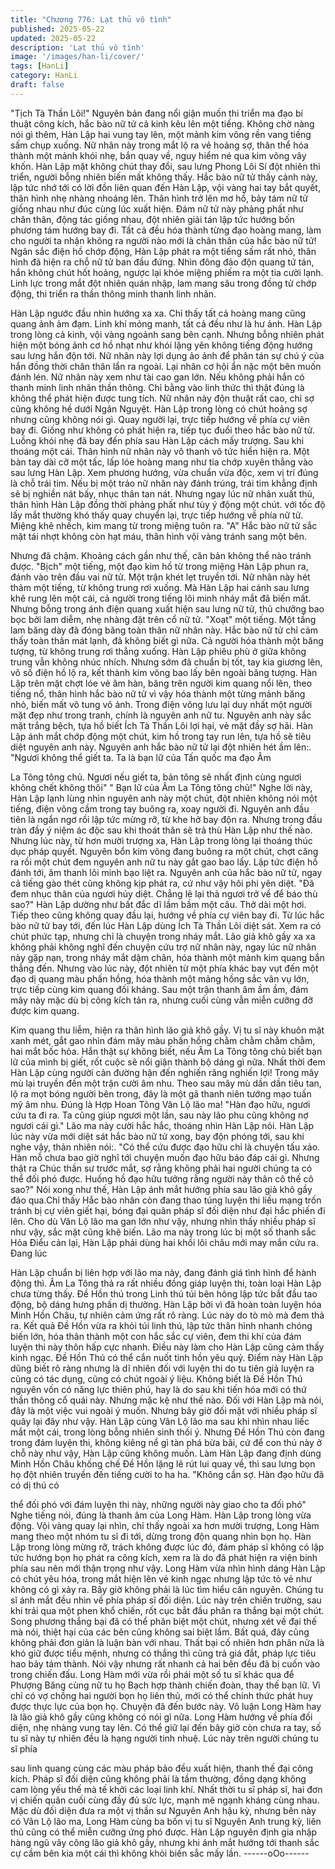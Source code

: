 ```yaml
---
title: "Chương 776: Lạt thủ vô tình"
published: 2025-05-22
updated: 2025-05-22
description: 'Lạt thủ vô tình'
image: '/images/han-li/cover/'
tags: [HanLi]
category: HanLi
draft: false
---
```


"Tịch Tà Thần Lôi!" Nguyên bản đang nổi giận muốn thi triển ma
đạo bí thuật công kích, hắc bào nữ tử cả kinh kêu lên một tiếng.
Không chờ nàng nói gì thêm, Hàn Lập hai vung tay lên, một mảnh
kim võng rền vang tiếng sấm chụp xuống.
Nữ nhân này trong mắt lộ ra vẻ hoảng sợ, thân thể hóa thành một
mảnh khói nhẹ, bắn quay về, nguy hiểm né qua kim võng vây
khốn.
Hàn Lập mặt không chút thay đổi, sau lưng Phong Lôi Sí đột
nhiên thi triển, người bỗng nhiên biến mất không thấy.
Hắc bào nữ tử thấy cảnh này, lập tức nhớ tới có lời đồn liên quan
đến Hàn Lập, vội vàng hai tay bắt quyết, thân hình nhẹ nhàng
nhoáng lên.
Thân hình trở lên mơ hồ, bảy tám nữ tử giống nhau như đúc cùng
lúc xuất hiện. Đám nữ tử này phảng phất như chân thân, động tác
giống nhau, đột nhiên giải tán lập tức hướng bốn phương tám
hướng bay đi.
Tất cả đều hóa thành từng đạo hoàng mang, làm cho người ta
nhận không ra người nào mới là chân thân của hắc bào nữ tử!
Ngân sắc điện hồ chớp động, Hàn Lập phát ra một tiếng sấm rất
nhỏ, thân hình đã hiện ra chỗ nữ tử ban đầu đứng.
Nhìn đông đảo độn quang tứ tán, hắn không chút hốt hoảng,
ngược lại khóe miệng phiếm ra một tia cười lạnh.
Linh lực trong mắt đột nhiên quán nhập, lam mang sâu trong đồng
tử chớp động, thi triển ra thần thông minh thanh linh nhãn.

Hàn Lập ngước đầu nhìn hướng xa xa.
Chỉ thấy tất cả hoàng mang cũng quang ảnh ảm đạm. Linh khí
mỏng manh, tất cả đều như là hư ảnh.
Hàn Lập trong lòng cả kinh, vội vàng ngoảnh sang bên cạnh.
Nhưng bỗng nhiên phát hiện một bóng ảnh cơ hồ nhạt như khói
lặng yên không tiếng động hướng sau lưng hắn độn tới. Nữ nhân
này lợi dụng ảo ảnh để phân tán sự chú ý của hắn đồng thời chân
thân lẩn ra ngoài. Lại nhân cơ hội ẩn nặc một bên muốn đánh lén.
Nữ nhân này xem như tài cao gan lớn.
Nếu không phải hắn có thanh minh linh nhãn thần thông. Chỉ
bằng vào linh thức thì thật đúng là không thể phát hiện được tung
tích. Nữ nhân này độn thuật rất cao, chỉ sợ cũng không hề dưới
Ngân Nguyệt.
Hàn Lập trong lòng có chút hoảng sợ nhưng cũng không nói gì.
Quay người lại, trực tiếp hướng về phía cự viên bay đi. Giống
như không có phát hiện ra, tiếp tục đuổi theo hắc bào nữ tử.
Luồng khói nhẹ đã bay đến phía sau Hàn Lập cách mấy trượng.
Sau khi thoáng một cái. Thân hình nữ nhân này vô thanh vô tức
hiển hiện ra. Một bàn tay dài cỡ một tấc, lấp lóe hoàng mang như
tia chớp xuyên thẳng vào sau lưng Hàn Lập.
Xem phương hướng, vừa chuẩn vừa độc, xem vị trí đúng là chỗ
trái tim. Nếu bị một trảo nữ nhân này đánh trúng, trái tim khẳng
định sẽ bị nghiền nát bấy, nhục thân tan nát.
Nhưng ngay lúc nữ nhân xuất thủ, thân hình Hàn Lập đồng thời
phảng phất như tùy ý động một chút. với tốc độ lấy mắt thường
khó thấy quay chuyển lại, trực tiếp hướng về phía nữ tử.
Miệng khẽ nhếch, kim mang từ trong miệng tuôn ra.
"A" Hắc bào nữ tử sắc mặt tái nhợt không còn hạt máu, thân hình
vội vàng tránh sang một bên.

Nhưng đã chậm. Khoảng cách gần như thế, căn bản không thể
nào tránh được.
"Bịch" một tiếng, một đạo kim hồ từ trong miệng Hàn Lập phun ra,
đánh vào trên đầu vai nữ tử.
Một trận khét lẹt truyền tới. Nữ nhân này hét thảm một tiếng, từ
không trung rơi xuống.
Mà Hàn Lập hai cánh sau lưng khẽ rung lên một cái, cả người
trong tiếng lôi minh nháy mắt đã biến mất. Nhưng bỗng trong ánh
điện quang xuất hiện sau lưng nữ tử, thủ chưởng bao bọc bởi lam
diễm, nhẹ nhàng đặt trên cổ nữ tử.
"Xoạt" một tiếng. Một tầng lam băng dày đã đóng băng toàn thân
nữ nhân này.
Hắc bào nữ tử chỉ cảm thấy toàn thân mát lạnh, đã không biết gì
nữa. Cả người hóa thành một băng tượng, từ không trung rơi
thẳng xuống.
Hàn Lập phiêu phù ở giữa không trung vẫn không nhúc nhích.
Nhưng sớm đã chuẩn bị tốt, tay kia giương lên, vô số điện hồ lộ
ra, kết thành kim võng bao lấy bên ngoài băng tượng.
Hàn Lập trên mặt chợt lóe vẻ âm hàn, băng trên người kim quang
nổi lên, theo tiếng nổ, thân hình hắc bào nữ tử vì vậy hóa thành
một từng mảnh băng nhỏ, biến mất vô tung vô ảnh.
Trong điện võng lưu lại duy nhất một người mặt đẹp như trong
tranh, chính là nguyên anh nữ tu. Nguyên anh này sắc mặt trắng
bệch, tựa hồ biết Ích Tà Thần Lôi lợi hại, vẻ mặt đầy sợ hãi.
Hàn Lập ánh mắt chớp động một chút, kim hồ trong tay run lên,
tựa hồ sẽ tiêu diệt nguyên anh này.
Nguyên anh hắc bào nữ tử lại đột nhiên hét ầm lên:.
"Ngươi không thể giết ta. Ta là bạn lữ của Tấn quốc ma đạo Âm

La Tông tông chủ. Ngươi nếu giết ta, bản tông sẽ nhất định cùng
ngươi không chết không thôi"
" Bạn lữ của Âm La Tông tông chủ!" Nghe lời này, Hàn Lập lạnh
lùng nhìn nguyên anh này một chút, đột nhiên không nói một
tiếng, điện võng cầm trong tay buông ra, xoay người đi. Nguyên
anh đầu tiên là ngẩn ngơ rồi lập tức mừng rỡ, từ khe hở bay độn
ra. Nhưng trong đầu tràn đầy ý niệm ác độc sau khi thoát thân sẽ
trả thù Hàn Lập như thế nào.
Nhưng lúc này, từ hơn mười trượng xa, Hàn Lập trong lòng lại
thoáng thúc dục pháp quyết.
Nguyên bổn kim võng đang buông ra một chút, chợt căng ra rồi
một chút đem nguyên anh nữ tu này gắt gao bao lấy. Lập tức điện
hồ đánh tới, âm thanh lôi minh bạo liệt ra.
Nguyên anh của hắc bào nữ tử, ngay cả tiếng gào thét cũng
không kịp phát ra, cứ như vậy hôi phi yên diệt.
"Đã đem nhục thân của ngươi hủy diệt. Chẳng lẽ lại thả ngươi trở
về để báo thù sao?" Hàn Lập dường như bất đắc dĩ lầm bầm một
câu. Thở dài một hơi.
Tiếp theo cũng không quay đầu lại, hướng về phía cự viên bay đi.
Từ lúc hắc bào nữ tử bay tới, đến lúc Hàn Lập dùng Ích Tà Thần
Lôi diệt sát. Xem ra có chút phức tạp, nhưng chỉ là chuyện trong
nháy mắt.
Lão giả khô gầy xa xa không phải không nghĩ đến chuyện cứu trợ
nữ nhân này, ngay lúc nữ nhân này gặp nạn, trong nháy mắt dậm
chân, hóa thành một mảnh kim quang bắn thẳng đến.
Nhưng vào lúc này, đột nhiên từ một phía khác bay vụt đến một
đạo dị quang màu phấn hồng, hóa thành một mảng hồng sắc vân
vụ lớn, trực tiếp cùng kim quang đối kháng.
Sau một trận thanh âm ầm ầm, đám mây này mặc dù bị công kích
tản ra, nhưng cuối cùng vẫn miễn cưỡng đỡ được kim quang.

Kim quang thu liễm, hiện ra thân hình lão giả khô gầy. Vị tu sĩ này
khuôn mặt xanh mét, gắt gao nhìn đám mây màu phấn hồng
chằm chằm chằm chằm, hai mắt bốc hỏa.
Hắn thật sự không biết, nếu Âm La Tông tông chủ biết bạn lữ của
mình bị giết, rốt cuộc sẽ nổi giận thành bộ dáng gì nữa.
Nhất thời đem Hàn Lập cùng người cản đường hận đến nghiến
răng nghiến lợi!
Trong mây mù lại truyền đến một trận cười âm nhu. Theo sau
mây mù dần dần tiêu tan, lộ ra mọt bóng người bên trong, đây là
một gã thanh niên tướng mạo tuấn mỹ âm nhu.
Đúng là Hợp Hoan Tông Vân Lộ lão ma!
"Hàn đạo hữu, ngươi cứu ta đi ra. Ta cũng giúp ngươi một lần,
sau này lão phu cũng không nợ ngươi cái gì." Lão ma này cười
hắc hắc, thoáng nhìn Hàn Lập nói.
Hàn Lập lúc này vừa mới diệt sát hắc bào nữ tử xong, bay độn
phóng tới, sau khi nghe vậy, thản nhiên nói:.
"Có thể cứu được đạo hữu chỉ là chuyện tấu xảo. Hàn mỗ chưa
bao giờ nghĩ tới chuyện muốn đạo hữu báo đáp cái gì. Nhưng thật
ra Chúc thần sư trước mắt, sợ rằng không phải hai người chúng
ta có thể đối phó được. Huống hồ đạo hữu tưởng rằng người này
thân cô thế cô sao?"
Nói xong như thế, Hàn Lập ánh mắt hướng phía sau lão giả khô
gầy đảo qua.Chỉ thấy Hắc bào nhân còn đang thao túng luyện thi
liều mạng trốn tránh bị cự viên giết hại, bóng đại quân pháp sĩ đối
diện như đại hắc phiến đi lên.
Cho dù Vân Lộ lão ma gan lớn như vậy, nhưng nhìn thấy nhiều
pháp sĩ như vậy, sắc mặt cũng khẽ biến.
Lão ma này trong lúc bị một số thanh sắc Hỏa Điểu cản lại, Hàn
Lập phải dùng hai khối lôi châu mới may mắn cứu ra. Đang lúc

Hàn Lập chuẩn bị liên hợp với lão ma này, đang đánh giá tình
hình để hành động thì.
Âm La Tông thả ra rất nhiều đồng giáp luyện thi, toàn loại Hàn
Lập chưa từng thấy.
Đề Hồn thú trong Linh thú túi bên hông lập tức bắt đầu tao động,
bộ dáng hưng phấn dị thường.
Hàn Lập bởi vì đã hoàn toàn luyện hóa Minh Hồn Châu, tự nhiên
cảm ứng rất rõ ràng.
Lúc này do tò mò mà đem thả ra. Kết quả Đề Hồn vừa ra khỏi túi
linh thú, lập tức thân hình nhanh chóng biến lớn, hóa thân thành
một con hắc sắc cự viên, đem thi khí của đám luyện thi này thôn
hấp cực nhanh.
Điều này làm cho Hàn Lập cũng cảm thấy kinh ngạc.
Đề Hồn Thú có thể cắn nuốt tinh hồn yêu quỷ. Điểm này Hàn Lập
dũng biết rõ ràng nhưng là dĩ nhiên đối với luyện thi do tu tiên giả
luyện ra cũng có tác dụng, cũng có chút ngoài ý liệu.
Không biết là Đề Hồn Thú nguyên vốn có năng lực thiên phú, hay
là do sau khi tiến hóa mới có thứ thần thông cổ quái này.
Nhưng mặc kệ như thế nào. Đối với Hàn Lập mà nói, đây là một
việc vui ngoài ý muốn.
Nhưng bây giờ đối mặt với nhiều pháp sĩ quây lại đây như vậy.
Hàn Lập cùng Vân Lộ lão ma sau khi nhìn nhau liếc mắt một cái,
trong lòng bỗng nhiên sinh thối ý.
Nhưng Đề Hồn Thú còn đang trong đám luyện thi, không kiêng nể
gì tàn phá bừa bãi, cứ để con thú này ở chỗ này như vậy, Hàn
Lập cũng không muốn.
Làm Hàn Lập đang định dùng Minh Hồn Châu khống chế Đề Hồn
lặng lẽ rút lui quay về, thì sau lưng bọn họ đột nhiên truyền đến
tiếng cười to ha ha. "Không cần sợ. Hàn đạo hữu đã có dị thú có

thể đối phó với đám luyện thi này, những người này giao cho ta
đối phó" Nghe tiếng nói, đúng là thanh âm của Long Hàm.
Hàn Lập trong lòng vừa động. Vội vàng quay lại nhìn, chỉ thấy
ngoài xa hơn mười trượng, Long Hàm mang theo một nhóm tu sĩ
đi tới, dừng trong độn quang nhìn bọn họ. Hàn Lập trong lòng
mừng rỡ, trách không được lúc đó, đám pháp sĩ không có lập tức
hướng bọn họ phát ra công kích, xem ra là do đã phát hiện ra
viện binh phía sau nên mới thận trọng như vậy.
Long Hàm vừa nhìn hình dáng Hàn Lập có chút yêu hóa, trong
mắt hiện lên vẻ kinh ngạc nhưng lập tức tỏ vẻ như không có gì
xảy ra.
Bây giờ không phải là lúc tìm hiểu căn nguyên. Chúng tu sĩ ánh
mắt đều nhìn về phía pháp sĩ đối diện.
Lúc này trên chiến trường, sau khi trải qua một phen khổ chiến,
rốt cục bắt đầu phân ra thắng bại một chút.
Song phương thắng bại đã có thể phân biệt một chút, nhưng xét
về đại thế mà nói, thiệt hại của các bên cũng không sai biệt lắm.
Bất quá, đây cũng không phải đơn giản là luận bàn với nhau. Thất
bại cố nhiên hơn phân nửa là khó giữ được tiểu mệnh, nhưng có
thắng thì cũng trả giá đắt, pháp lực tiêu hao bảy tám thành. Nói
vậy nhưng rất nhanh cả hai bên đều đã bị cuốn vào trong chiến
đấu.
Long Hàm mới vừa rồi phái một số tu sĩ khác qua để Phượng
Băng cùng nữ tu họ Bạch hợp thành chiến đoàn, thay thế bạn lữ.
Vì chỉ có vợ chồng hai người bọn họ liên thủ, mới có thể chính
thức phát huy được thực lực của bọn họ.
Chuyện đã đến bước này. Vô luận Long Hàm hay là lão giả khô
gầy cũng không có nói gì nữa.
Long Hàm hướng về phía đối diện, nhẹ nhàng vung tay lên.
Có thể giữ lại đến bây giờ còn chưa ra tay, số tu sĩ này tự nhiên
đều là hạng người tinh nhuệ. Lúc này trên người chúng tu sĩ phía

sau linh quang cùng các màu pháp bảo đều xuất hiện, thanh thế
đại công kích.
Pháp sĩ đối diện cũng không phải là tầm thường, đồng dạng
không cam lòng yếu thế mà tế khởi các loại linh khí.
Nhất thời tu sĩ pháp sĩ, hai đơn vị chiến quân cuối cùng đầy đủ
sức lực, mạnh mẽ ngạnh kháng cùng nhau.
Mặc dù đối diện đưa ra một vị thần sư Nguyên Anh hậu kỳ, nhưng
bên này có Vân Lộ lão ma, Long Hàm cùng ba bốn vị tu sĩ
Nguyên Anh trung kỳ, liên thủ cũng có thể miễn cưỡng ứng phó
được.
Hàn Lập nguyên định gia nhập hàng ngũ vây công lão giả khô
gầy, nhưng khi ánh mắt hướng tới thanh sắc cự cầm bên kia một
cái thì không khỏi biến sắc mấy lần.
------oOo------
